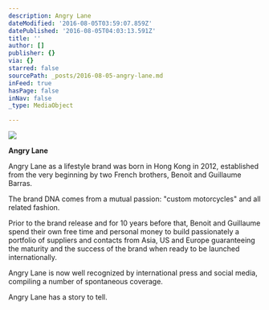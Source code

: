 ```yaml
---
description: Angry Lane
dateModified: '2016-08-05T03:59:07.859Z'
datePublished: '2016-08-05T04:03:13.591Z'
title: ''
author: []
publisher: {}
via: {}
starred: false
sourcePath: _posts/2016-08-05-angry-lane.md
inFeed: true
hasPage: false
inNav: false
_type: MediaObject

---
```

![](https://the-grid-user-content.s3-us-west-2.amazonaws.com/60299286-bef9-4743-8e5c-82c44043742f.jpg)

**Angry Lane**

Angry Lane as a lifestyle brand was born in Hong Kong in 2012, established from the very beginning by two French brothers, Benoit and Guillaume Barras.

The brand DNA comes from a mutual passion: "custom motorcycles" and all related fashion.

Prior to the brand release and for 10 years before that, Benoit and Guillaume spend their own free time and personal money to build passionately a portfolio of suppliers and contacts from Asia, US and Europe guaranteeing the maturity and the success of the brand when ready to be launched internationally.

Angry Lane is now well recognized by international press and social media, compiling a number of spontaneous coverage.

Angry Lane has a story to tell.